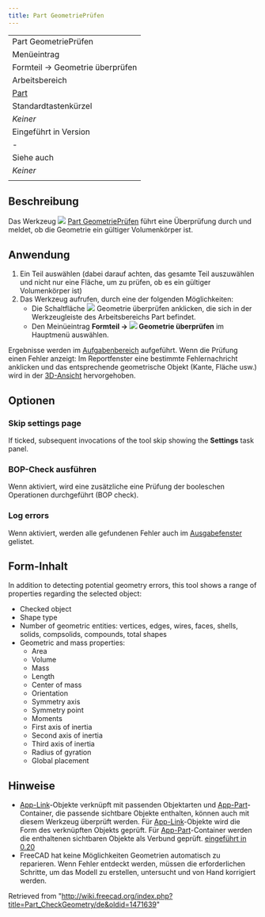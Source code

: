 ```yaml
---
title: Part GeometriePrüfen
---
```

|  |
| --- |
| Part GeometriePrüfen |
| Menüeintrag |
| Formteil → Geometrie überprüfen |
| Arbeitsbereich |
| [Part](/Part_Workbench/de "Part Workbench/de") |
| Standardtastenkürzel |
| *Keiner* |
| Eingeführt in Version |
| - |
| Siehe auch |
| *Keiner* |
|  |

## Beschreibung

Das Werkzeug ![](/images/Part_CheckGeometry.svg) [Part GeometriePrüfen](/Part_CheckGeometry "Part CheckGeometry") führt eine Überprüfung durch und meldet, ob die Geometrie ein gültiger Volumenkörper ist.

## Anwendung

1. Ein Teil auswählen (dabei darauf achten, das gesamte Teil auszuwählen und nicht nur eine Fläche, um zu prüfen, ob es ein gültiger Volumenkörper ist)
2. Das Werkzeug aufrufen, durch eine der folgenden Möglichkeiten:
   * Die Schaltfläche ![](/images/Part_CheckGeometry.svg) Geometrie überprüfen anklicken, die sich in der Werkzeugleiste des Arbeitsbereichs Part befindet.
   * Den Meinüeintrag **Formteil → ![](/images/Part_CheckGeometry.svg) Geometrie überprüfen** im Hauptmenü auswählen.

Ergebnisse werden im [Aufgabenbereich](/Task_panel/de "Task panel/de") aufgeführt. Wenn die Prüfung einen Fehler anzeigt: Im Reportfenster eine bestimmte Fehlernachricht anklicken und das entsprechende geometrische Objekt (Kante, Fläche usw.) wird in der [3D-Ansicht](/3D_view/de "3D view/de") hervorgehoben.

## Optionen

### Skip settings page

If ticked, subsequent invocations of the tool skip showing the **Settings** task panel.

### BOP-Check ausführen

Wenn aktiviert, wird eine zusätzliche eine Prüfung der booleschen Operationen durchgeführt (BOP check).

### Log errors

Wenn aktiviert, werden alle gefundenen Fehler auch im [Ausgabefenster](/Report_view/de "Report view/de") gelistet.

## Form-Inhalt

In addition to detecting potential geometry errors, this tool shows a range of properties regarding the selected object:

* Checked object
* Shape type
* Number of geometric entities: vertices, edges, wires, faces, shells, solids, compsolids, compounds, total shapes
* Geometric and mass properties:
  + Area
  + Volume
  + Mass
  + Length
  + Center of mass
  + Orientation
  + Symmetry axis
  + Symmetry point
  + Moments
  + First axis of inertia
  + Second axis of inertia
  + Third axis of inertia
  + Radius of gyration
  + Global placement

## Hinweise

* [App-Link](/App_Link/de "App Link/de")-Objekte verknüpft mit passenden Objektarten und [App-Part](/App_Part/de "App Part/de")-Container, die passende sichtbare Objekte enthalten, können auch mit diesem Werkzeug überprüft werden. Für [App-Link](/App_Link/de "App Link/de")-Objekte wird die Form des verknüpften Objekts geprüft. Für [App-Part](/App_Part/de "App Part/de")-Container werden die enthaltenen sichtbaren Objekte als Verbund geprüft. [eingeführt in 0.20](/Release_notes_0.20/de "Release notes 0.20/de")
* FreeCAD hat keine Möglichkeiten Geometrien automatisch zu reparieren. Wenn Fehler entdeckt werden, müssen die erforderlichen Schritte, um das Modell zu erstellen, untersucht und von Hand korrigiert werden.

Retrieved from "<http://wiki.freecad.org/index.php?title=Part_CheckGeometry/de&oldid=1471639>"